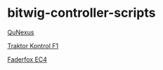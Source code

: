 # bitwig-controller-scripts

[QuNexus](https://github.com/terminalstatic/bitwig-controller-scripts/tree/master/QuNexus)

[Traktor Kontrol F1](https://github.com/terminalstatic/bitwig-controller-scripts/tree/master/Kontrol%20F1)

[Faderfox EC4](https://github.com/terminalstatic/bitwig-controller-scripts/blob/master/Faderfox%20EC4)
